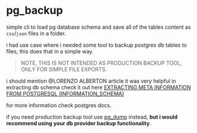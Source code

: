 # pg_backup

simple cli to load pg database schema and save all of the tables content as `csv`/`json` files in a folder.

i had use case where i needed some tool to backup postgres db tables to files, this does that in a simple way.

> NOTE, THIS IS NOT INTENDED AS PRODUCTION BACKUP TOOL, ONLY FOR SIMPLE FILE EXPORTS.

i should mention @LORENZO ALBERTON article it was very helpful in extracting db schema check it out here [EXTRACTING META INFORMATION FROM POSTGRESQL (INFORMATION_SCHEMA)](https://www.alberton.info/postgresql_meta_info.html)

for more information check postgres docs.

if you need production backup tool use [pg_dump](https://www.postgresql.org/docs/current/app-pgdump.html)  instead, **but i would recommend using your db provider backup functionality**. 
